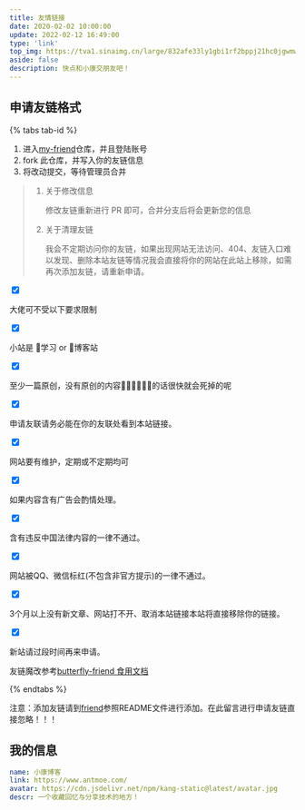 ```yaml
---
title: 友情链接
date: 2020-02-02 10:00:00
update: 2022-02-12 16:49:00
type: 'link'
top_img: https://tva1.sinaimg.cn/large/832afe33ly1gbi1rf2bppj21hc0jgwmw.jpg
aside: false
description: 快点和小康交朋友吧！
---
```


<link rel="stylesheet" href="https://cdn1.tianli0.top/npm/butterfly-friend@3.2.0/style.css">

<script src='https://cdn1.tianli0.top/npm/butterfly-friend@3.2.0/butterfly-friend.umd.js'></script>

<script>
    document.querySelector('.flink').insertAdjacentHTML('afterbegin',"<div id='friend1'></div>")
    xkFriend.init({
        el: '#friend1',
        api: [
            'https://kkfriend.vercel.app/index.json',
            'https://friend.kkfive.top/index.json'],
        loading_img: 'https://bu.dusays.com/2021/03/04/d2d5e983e2961.gif',
        fail_img:
        'https://file.acs.pw/picGo/2021/1/22/90331f043583fe472e59602f835cc28c.gif'
    })
</script>

## 申请友链格式

{% tabs tab-id %}

<!-- tab 申请友链 -->

1. 进入[my-friend](https://github.com/kkfive/my-friend)仓库，并且登陆账号
2. fork 此仓库，并写入你的友链信息
3. 将改动提交，等待管理员合并

> 1. 关于修改信息
>
>    修改友链重新进行 PR 即可，合并分支后将会更新您的信息
>
> 2. 关于清理友链
>
>    我会不定期访问你的友链，如果出现网站无法访问、404、友链入口难以发现、删除本站友链等情况我会直接将你的网站在此站上移除，如需再次添加友链，请重新申请。

<!-- endtab -->

<!-- tab 友链须知 -->

<div class="checkbox cyan checked"><input type="checkbox" checked><p>大佬可不受以下要求限制</p></div>
<div class="checkbox green checked"><input type="checkbox" checked><p>小站是 🍤学习 or 🍥博客站</p></div>

<div class="checkbox green checked"><input type="checkbox" checked><p>至少一篇原创，没有原创的内容📔📕📗📘📙📓的话很快就会死掉的呢  </p></div>

<div class="checkbox minus yellow checked"><input type="checkbox" checked><p>申请友联请务必能在你的友联处看到本站链接。</p></div>

<div class="checkbox minus yellow checked"><input type="checkbox" checked><p>网站要有维护，定期或不定期均可</p></div>

<div class="checkbox minus yellow checked"><input type="checkbox" checked><p>如果内容含有广告会酌情处理。</p></div>

<div class="checkbox times red checked"><input type="checkbox" checked><p>含有违反中国法律内容的一律不通过。</p></div>

<div class="checkbox times red checked"><input type="checkbox" checked><p>网站被QQ、微信标红(不包含非官方提示)的一律不通过。</p></div>

<div class="checkbox times red checked"><input type="checkbox" checked><p>3个月以上没有新文章、网站打不开、取消本站链接本站将直接移除你的链接。</p></div>

<div class="checkbox times red checked"><input type="checkbox" checked><p>新站请过段时间再来申请。</p></div>

<!-- endtab -->

<!-- tab 友链魔改 -->

友链魔改参考[butterfly-friend 食用文档](https://www.yuque.com/kdoc/bf/friend)

<!-- endtab -->

{% endtabs %}

<div class="note danger icon flat">
    <p>注意：添加友链请到<a href='https://github.com/kkfive/my-friend' target="_blank">friend</a>参照README文件进行添加。在此留言进行申请友链直接忽略！！！</p>
</div>

## 我的信息

```yaml
name: 小康博客
link: https://www.antmoe.com/
avatar: https://cdn.jsdelivr.net/npm/kang-static@latest/avatar.jpg
descr: 一个收藏回忆与分享技术的地方！
```
